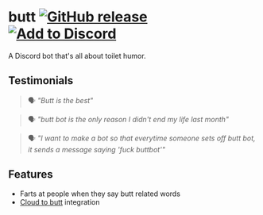# butt [![GitHub release](https://img.shields.io/github/release/niksudan/butt.svg)](https://github.com/niksudan/butt/releases) [![Add to Discord](https://img.shields.io/badge/Add%20to-Discord-7289da.svg)](https://discordapp.com/oauth2/authorize?client_id=174147031172907017&scope=bot&permissions=0)

A Discord bot that's all about toilet humor.

## Testimonials

> 🗣️ *"Butt is the best"*

> 🗣️ *"butt bot is the only reason I didn't end my life last month"*

> 🗣️ *"I want to make a bot so that everytime someone sets off butt bot, it sends a message saying 'fuck buttbot'"*

## Features

- Farts at people when they say butt related words
- [Cloud to butt](https://chrome.google.com/webstore/detail/cloud-to-butt-plus/apmlngnhgbnjpajelfkmabhkfapgnoai) integration
